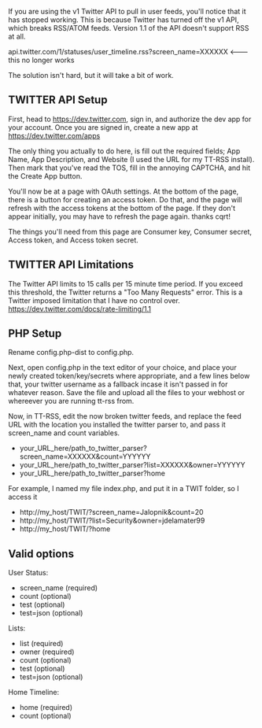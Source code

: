 If you are using the v1 Twitter API to pull in user feeds, you'll notice that it has stopped working. This is because Twitter has turned off the v1 API, which breaks RSS/ATOM feeds. Version 1.1 of the API doesn't support RSS at all.

api.twitter.com/1/statuses/user_timeline.rss?screen_name=XXXXXX <--- this no longer works

The solution isn't hard, but it will take a bit of work.

TWITTER API Setup
-------------
First, head to https://dev.twitter.com, sign in, and authorize the dev app for your account.
Once you are signed in, create a new app at https://dev.twitter.com/apps

The only thing you actually to do here, is fill out the required fields; App Name, App Description, and Website (I used the URL for my TT-RSS install). Then mark that you've read the TOS, fill in the annoying CAPTCHA, and hit the Create App button.

You'll now be at a page with OAuth settings. At the bottom of the page, there is a button for creating an access token. Do that, and the page will refresh with the access tokens at the bottom of the page. If they don't appear initially, you may have to refresh the page again. thanks cqrt!

The things you'll need from this page are Consumer key, Consumer secret, Access token, and Access token secret.

TWITTER API Limitations
-------------
The Twitter API limits to 15 calls per 15 minute time period. If you exceed this threshold, the Twitter returns a "Too Many Requests" error.
This is a Twitter imposed limitation that I have no control over.
https://dev.twitter.com/docs/rate-limiting/1.1

PHP Setup
-------------
Rename config.php-dist to config.php. 

Next, open config.php in the text editor of your choice, and place your newly created token/key/secrets where appropriate, and a few lines below that, your twitter username as a fallback incase it isn't passed in for whatever reason. Save the file and upload all the files to your webhost or whereever you are running tt-rss from.

Now, in TT-RSS, edit the now broken twitter feeds, and replace the feed URL with the location you installed the twitter parser to, and pass it screen_name and count variables.

- your_URL_here/path_to_twitter_parser?screen_name=XXXXXX&count=YYYYYY
- your_URL_here/path_to_twitter_parser?list=XXXXXX&owner=YYYYYY
- your_URL_here/path_to_twitter_parser?home

For example, I named my file index.php, and put it in a TWIT folder, so I access it
- http://my_host/TWIT/?screen_name=Jalopnik&count=20
- http://my_host/TWIT/?list=Security&owner=jdelamater99
- http://my_host/TWIT/?home

Valid options
-------------
User Status:
- screen_name (required)
- count (optional)
- test (optional)
- test=json (optional)

Lists:
- list (required)
- owner (required)
- count (optional)
- test (optional)
- test=json (optional)

Home Timeline:
- home (required)
- count (optional)
